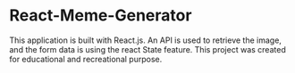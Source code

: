# React-Meme-Generator
This application is built with React.js. An API is used to retrieve the image, and the form data is using the react State feature. This project was created for educational and recreational purpose.
